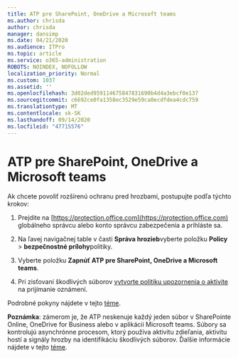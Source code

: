 ```yaml
---
title: ATP pre SharePoint, OneDrive a Microsoft teams
ms.author: chrisda
author: chrisda
manager: dansimp
ms.date: 04/21/2020
ms.audience: ITPro
ms.topic: article
ms.service: o365-administration
ROBOTS: NOINDEX, NOFOLLOW
localization_priority: Normal
ms.custom: 1037
ms.assetid: ''
ms.openlocfilehash: 3d02ded959114675847831690b4d4a3ebcf0e137
ms.sourcegitcommit: c6692ce0fa1358ec3529e59ca0ecdfdea4cdc759
ms.translationtype: MT
ms.contentlocale: sk-SK
ms.lasthandoff: 09/14/2020
ms.locfileid: "47715576"
---
```

# <a name="atp-for-sharepoint-onedrive-and-microsoft-teams"></a>ATP pre SharePoint, OneDrive a Microsoft teams

Ak chcete povoliť rozšírenú ochranu pred hrozbami, postupujte podľa týchto krokov:

1. Prejdite na [https://protection.office.com](https://protection.office.com) globálneho správcu alebo konto správcu zabezpečenia a prihláste sa.

2. Na ľavej navigačnej table v časti **Správa hrozieb**vyberte položku **Policy** \> **bezpečnostné prílohy**politiky.

3. Vyberte položku **Zapnúť ATP pre SharePoint, OneDrive a Microsoft teams**.

4. Pri zisťovaní škodlivých súborov [vytvorte politiku upozornenia o aktivite](https://docs.microsoft.com/microsoft-365/compliance/create-activity-alerts) na prijímanie oznámení.

Podrobné pokyny nájdete v tejto [téme](https://docs.microsoft.com/microsoft-365/security/office-365-security/turn-on-atp-for-spo-odb-and-teams).

**Poznámka**: zámerom je, že ATP neskenuje každý jeden súbor v SharePointe Online, OneDrive for Business alebo v aplikácii Microsoft teams. Súbory sa kontrolujú asynchrónne procesom, ktorý používa aktivitu zdieľania, aktivitu hostí a signály hrozby na identifikáciu škodlivých súborov. Ďalšie informácie nájdete v tejto [téme](https://docs.microsoft.com/microsoft-365/security/office-365-security/atp-for-spo-odb-and-teams).
